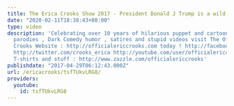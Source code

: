 ```yaml
---
title: The Erica Crooks Show 2017 - President Donald J Trump is a wild primitive animal
date: "2020-02-11T18:38:43+08:00"
type: video
description: 'Celebrating over 10 years of hilarious puppet and cartoon animation
  parodies , Dark Comedy humor , satires and stupid videos visit The Official Erica
  Crooks Website : http://officialericcrooks.com today ! http://facebook.com/officialericcrooks
  http://twitter.com/crooks_erica http://youtube.com/user/officialericcrooks http://Instagram.com/officialericcrooks/
  T-shirts and stuff : http://www.zazzle.com/officialericcrooks'
publishdate: "2017-04-29T06:12:43.000Z"
url: /ericacrooks/tsfTUkvLRG8/
providers:
  youtube:
    id: tsfTUkvLRG8
---
```


